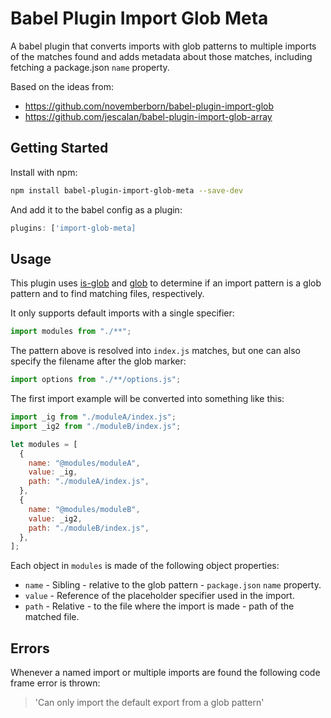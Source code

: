 # Babel Plugin Import Glob Meta

A babel plugin that converts imports with glob patterns to multiple imports of the matches found and adds metadata about those matches, including fetching a package.json `name` property.

Based on the ideas from:

- https://github.com/novemberborn/babel-plugin-import-glob
- https://github.com/jescalan/babel-plugin-import-glob-array

## Getting Started

Install with npm:

```sh
npm install babel-plugin-import-glob-meta --save-dev
```

And add it to the babel config as a plugin:

```javascript
plugins: ['import-glob-meta]
```

## Usage

This plugin uses [is-glob](https://www.npmjs.com/package/is-glob) and [glob](https://www.npmjs.com/package/glob) to determine if an import pattern is a glob pattern and to find matching files, respectively.

It only supports default imports with a single specifier:

```javascript
import modules from "./**";
```

The pattern above is resolved into `index.js` matches, but one can also specify the filename after the glob marker:

```javascript
import options from "./**/options.js";
```

The first import example will be converted into something like this:

```javascript
import _ig from "./moduleA/index.js";
import _ig2 from "./moduleB/index.js";

let modules = [
  {
    name: "@modules/moduleA",
    value: _ig,
    path: "./moduleA/index.js",
  },
  {
    name: "@modules/moduleB",
    value: _ig2,
    path: "./moduleB/index.js",
  },
];
```

Each object in `modules` is made of the following object properties:

- `name` - Sibling - relative to the glob pattern - `package.json` `name` property.
- `value` - Reference of the placeholder specifier used in the import.
- `path` - Relative - to the file where the import is made - path of the matched file.

## Errors

Whenever a named import or multiple imports are found the following code frame error is thrown:

> 'Can only import the default export from a glob pattern'
